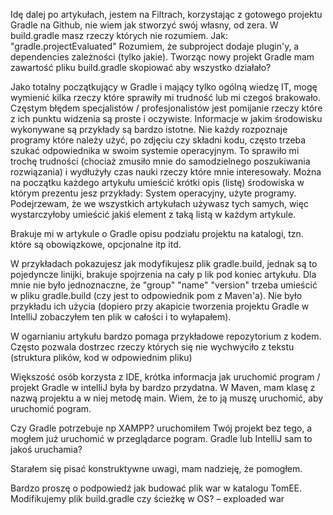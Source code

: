 Idę dalej po artykułach, jestem na Filtrach, korzystając z gotowego projektu Gradle na Github, nie wiem jak stworzyć swój własny, od zera. W build.gradle masz rzeczy których nie rozumiem. Jak: "gradle.projectEvaluated"
Rozumiem, że subproject dodaje plugin'y, a dependencies zależności (tylko jakie).
Tworząc nowy projekt Gradle mam zawartość pliku build.gradle skopiować aby wszystko działało?


Jako totalny początkujący w Gradle i mający tylko ogólną wiedzę IT, mogę wymienić kilka rzeczy które sprawiły mi trudność lub mi czegoś brakowało.
Częstym błędem specjalistów / profesjonalistów jest pomijanie rzeczy które z ich punktu widzenia są proste i oczywiste. Informacje w jakim środowisku wykonywane są przykłady są bardzo istotne. Nie każdy rozpoznaje programy które należy użyć, po zdjęciu czy składni kodu, często trzeba szukać odpowiednika w swoim systemie operacyjnym. To sprawiło mi trochę trudności (chociaż zmusiło mnie do samodzielnego poszukiwania rozwiązania) i wydłużyły czas nauki rzeczy które mnie interesowały. Można na początku każdego artykułu umieścić krótki opis (listę) środowiska w którym prezentu jesz przykłady: System operacyjny, użyte programy. Podejrzewam, że we wszystkich artykułach używasz tych samych, więc wystarczyłoby umieścić jakiś element z taką listą w każdym artykule.

Brakuje mi w artykule o Gradle opisu podziału projektu na katalogi, tzn. które są obowiązkowe, opcjonalne itp itd.

W przykładach pokazujesz jak modyfikujesz plik gradle.build, jednak są to pojedyncze linijki, brakuje spojrzenia na cały p lik pod koniec artykułu. Dla mnie nie było jednoznaczne, że "group" "name" "version" trzeba umieścić w pliku gradle.build (czy jest to odpowiednik pom z Maven'a). Nie było przykładu ich użycia (dopiero przy akapicie tworzenia projektu Gradle w IntelliJ zobaczyłem ten plik w całości i to wyłapałem).

W ogarnianiu artykułu bardzo pomaga przykładowe repozytorium z kodem. Często pozwala dostrzec rzeczy których się nie wychwyciło z tekstu (struktura plików, kod w odpowiednim pliku)

Większość osób korzysta z IDE, krótka informacja jak uruchomić program / projekt Gradle w intelliJ była by bardzo przydatna. W Maven, mam klasę z nazwą projektu a w niej metodę main. Wiem, że to ją muszę uruchomić, aby uruchomić pogram.

Czy Gradle potrzebuje np XAMPP? uruchomiłem Twój projekt bez tego, a mogłem już uruchomić w przeglądarce pogram. Gradle lub IntelliJ sam to jakoś uruchamia?

Starałem się pisać konstruktywne uwagi, mam nadzieję, że pomogłem.


Bardzo proszę o podpowiedź jak budować plik war w katalogu TomEE. Modifikujemy plik build.gradle czy ścieżkę w OS?<Paste> – exploaded war
